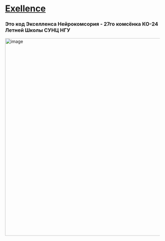 # [Exellence](https://t.me/excellence_neurokomsoriy_bot)
### Это код Экселленса Нейрокомсория - 27го комсёнка КО-24 Летней Школы СУНЦ НГУ


<img width="640" height="640" alt="image" src="https://github.com/user-attachments/assets/e6aeda65-631f-426d-aae3-3d2799ac3266" />
